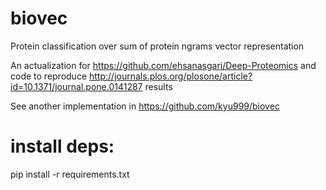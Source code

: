 # biovec
Protein classification over sum of protein ngrams vector representation

An actualization for https://github.com/ehsanasgari/Deep-Proteomics 
and code to reproduce http://journals.plos.org/plosone/article?id=10.1371/journal.pone.0141287 results

See another implementation in https://github.com/kyu999/biovec


# install deps:
pip install -r requirements.txt

